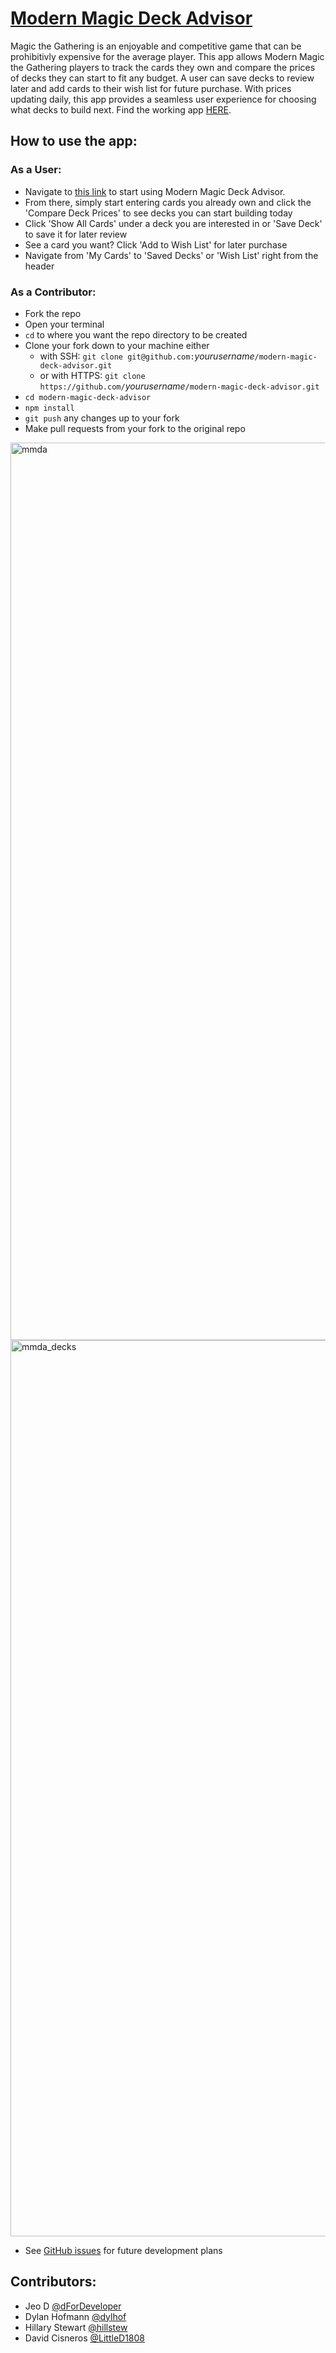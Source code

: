 # [Modern Magic Deck Advisor](https://dfordeveloper.github.io/modern-magic-deck-advisor/)

Magic the Gathering is an enjoyable and competitive game that can be prohibitivly expensive for the average player. 
This app allows Modern Magic the Gathering players to track the cards they own and compare the prices of decks they
can start to fit any budget.  A user can save decks to review later and add cards to their wish list for future 
purchase. With prices updating daily, this app provides a seamless user experience for choosing what decks to build 
next. Find the working app [HERE](https://dfordeveloper.github.io/modern-magic-deck-advisor/).

## How to use the app:
  ### As a User:
  - Navigate to [this link](https://dfordeveloper.github.io/modern-magic-deck-advisor/) to start using Modern Magic Deck Advisor.
  - From there, simply start entering cards you already own and click the 'Compare Deck Prices' to see decks you can
    start building today
  - Click 'Show All Cards' under a deck you are interested in or 'Save Deck' to save it for later review
  - See a card you want? Click 'Add to Wish List' for later purchase
  - Navigate from 'My Cards' to 'Saved Decks' or 'Wish List' right from the header
  
  ### As a Contributor: 
  - Fork the repo
  - Open your terminal
  - `cd` to where you want the repo directory to be created
  - Clone your fork down to your machine either
    - with SSH: `git clone git@github.com:`*yourusername*`/modern-magic-deck-advisor.git`
    - or with HTTPS: `git clone https://github.com/`*yourusername*`/modern-magic-deck-advisor.git`
  - `cd modern-magic-deck-advisor`
  - `npm install`
  - `git push` any changes up to your fork
  - Make pull requests from your fork to the original repo

<img width="1436" alt="mmda" src="https://user-images.githubusercontent.com/37079656/50623609-dae7f100-0ed4-11e9-8a51-39db1a97e5e4.png">

<img width="1434" alt="mmda_decks" src="https://user-images.githubusercontent.com/37079656/50623623-04088180-0ed5-11e9-8b1e-67f0412267c5.png">

- See [GitHub issues](https://github.com/dForDeveloper/modern-magic-deck-advisor/issues) for future development plans

## Contributors:
- Jeo D [@dForDeveloper](https://github.com/dForDeveloper)
- Dylan Hofmann [@dylhof](https://github.com/dylhof)
- Hillary Stewart [@hillstew](https://github.com/hillstew)
- David Cisneros [@LittleD1808](https://github.com/littled1808)
